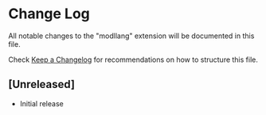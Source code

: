 # Change Log

All notable changes to the "modllang" extension will be documented in this file.

Check [Keep a Changelog](http://keepachangelog.com/) for recommendations on how to structure this file.

## [Unreleased]

- Initial release